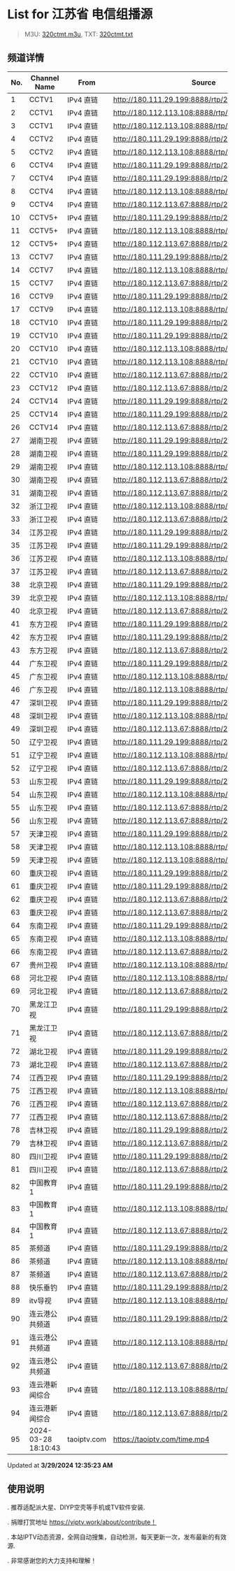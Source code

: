 # List for **江苏省 电信组播源**

> M3U: [320ctmt.m3u](/320ctmt.m3u), TXT: [320ctmt.txt](/txt/320ctmt.txt)

## 频道详情

| No. | Channel Name | From | Source |
| --- | ------------ | ---- | ------ |
| 1 | CCTV1 | IPv4 直链 | <http://180.111.29.199:8888/rtp/239.49.8.129:6000> |
| 2 | CCTV1 | IPv4 直链 | <http://180.112.113.108:8888/rtp/239.49.8.129:6000> |
| 3 | CCTV1 | IPv4 直链 | <http://180.112.113.108:8888/rtp/239.49.8.19:9614> |
| 4 | CCTV2 | IPv4 直链 | <http://180.111.29.199:8888/rtp/239.49.8.50:9802> |
| 5 | CCTV2 | IPv4 直链 | <http://180.112.113.108:8888/rtp/239.49.8.130:6000> |
| 6 | CCTV4 | IPv4 直链 | <http://180.111.29.199:8888/rtp/239.49.8.131:6000> |
| 7 | CCTV4 | IPv4 直链 | <http://180.111.29.199:8888/rtp/239.49.8.51:9806> |
| 8 | CCTV4 | IPv4 直链 | <http://180.112.113.108:8888/rtp/239.49.8.51:9806> |
| 9 | CCTV4 | IPv4 直链 | <http://180.112.113.67:8888/rtp/239.49.8.51:9806> |
| 10 | CCTV5+ | IPv4 直链 | <http://180.111.29.199:8888/rtp/239.49.8.18:9610> |
| 11 | CCTV5+ | IPv4 直链 | <http://180.112.113.108:8888/rtp/239.49.8.18:9610> |
| 12 | CCTV5+ | IPv4 直链 | <http://180.112.113.67:8888/rtp/239.49.8.18:9610> |
| 13 | CCTV7 | IPv4 直链 | <http://180.111.29.199:8888/rtp/239.49.8.132:6000> |
| 14 | CCTV7 | IPv4 直链 | <http://180.112.113.108:8888/rtp/239.49.8.52:9810> |
| 15 | CCTV7 | IPv4 直链 | <http://180.112.113.67:8888/rtp/239.49.8.132:6000> |
| 16 | CCTV9 | IPv4 直链 | <http://180.111.29.199:8888/rtp/239.49.8.53:9814> |
| 17 | CCTV9 | IPv4 直链 | <http://180.112.113.108:8888/rtp/239.49.8.53:9814> |
| 18 | CCTV10 | IPv4 直链 | <http://180.111.29.199:8888/rtp/239.49.8.134:6000> |
| 19 | CCTV10 | IPv4 直链 | <http://180.111.29.199:8888/rtp/239.49.8.54:9818> |
| 20 | CCTV10 | IPv4 直链 | <http://180.112.113.108:8888/rtp/239.49.8.134:6000> |
| 21 | CCTV10 | IPv4 直链 | <http://180.112.113.108:8888/rtp/239.49.8.54:9818> |
| 22 | CCTV10 | IPv4 直链 | <http://180.112.113.67:8888/rtp/239.49.8.134:6000> |
| 23 | CCTV12 | IPv4 直链 | <http://180.112.113.67:8888/rtp/239.49.8.135:6000> |
| 24 | CCTV14 | IPv4 直链 | <http://180.111.29.199:8888/rtp/239.49.8.136:6000> |
| 25 | CCTV14 | IPv4 直链 | <http://180.111.29.199:8888/rtp/239.49.8.56:9826> |
| 26 | CCTV14 | IPv4 直链 | <http://180.112.113.67:8888/rtp/239.49.8.56:9826> |
| 27 | 湖南卫视 | IPv4 直链 | <http://180.111.29.199:8888/rtp/239.49.8.12:9418> |
| 28 | 湖南卫视 | IPv4 直链 | <http://180.111.29.199:8888/rtp/239.49.8.142:6000> |
| 29 | 湖南卫视 | IPv4 直链 | <http://180.112.113.108:8888/rtp/239.49.8.142:6000> |
| 30 | 湖南卫视 | IPv4 直链 | <http://180.112.113.67:8888/rtp/239.49.8.12:9418> |
| 31 | 湖南卫视 | IPv4 直链 | <http://180.112.113.67:8888/rtp/239.49.8.142:6000> |
| 32 | 浙江卫视 | IPv4 直链 | <http://180.112.113.108:8888/rtp/239.49.8.20:9618> |
| 33 | 浙江卫视 | IPv4 直链 | <http://180.112.113.67:8888/rtp/239.49.8.20:9618> |
| 34 | 江苏卫视 | IPv4 直链 | <http://180.111.29.199:8888/rtp/239.49.0.126:8000> |
| 35 | 江苏卫视 | IPv4 直链 | <http://180.111.29.199:8888/rtp/239.49.8.16:9602> |
| 36 | 江苏卫视 | IPv4 直链 | <http://180.112.113.108:8888/rtp/239.49.0.126:8000> |
| 37 | 江苏卫视 | IPv4 直链 | <http://180.112.113.67:8888/rtp/239.49.8.138:6000> |
| 38 | 北京卫视 | IPv4 直链 | <http://180.111.29.199:8888/rtp/239.49.8.11:9414> |
| 39 | 北京卫视 | IPv4 直链 | <http://180.112.113.108:8888/rtp/239.49.8.141:6000> |
| 40 | 北京卫视 | IPv4 直链 | <http://180.112.113.67:8888/rtp/239.49.8.141:6000> |
| 41 | 东方卫视 | IPv4 直链 | <http://180.111.29.199:8888/rtp/239.49.8.140:6000> |
| 42 | 东方卫视 | IPv4 直链 | <http://180.111.29.199:8888/rtp/239.49.8.17:9606> |
| 43 | 东方卫视 | IPv4 直链 | <http://180.112.113.67:8888/rtp/239.49.8.17:9606> |
| 44 | 广东卫视 | IPv4 直链 | <http://180.111.29.199:8888/rtp/239.49.8.143:6000> |
| 45 | 广东卫视 | IPv4 直链 | <http://180.112.113.108:8888/rtp/239.49.8.13:9422> |
| 46 | 广东卫视 | IPv4 直链 | <http://180.112.113.108:8888/rtp/239.49.8.143:6000> |
| 47 | 深圳卫视 | IPv4 直链 | <http://180.111.29.199:8888/rtp/239.49.8.15:9430> |
| 48 | 深圳卫视 | IPv4 直链 | <http://180.112.113.108:8888/rtp/239.49.8.145:6000> |
| 49 | 深圳卫视 | IPv4 直链 | <http://180.112.113.67:8888/rtp/239.49.8.15:9430> |
| 50 | 辽宁卫视 | IPv4 直链 | <http://180.111.29.199:8888/rtp/239.49.8.48:8000> |
| 51 | 辽宁卫视 | IPv4 直链 | <http://180.112.113.108:8888/rtp/239.49.8.48:8000> |
| 52 | 辽宁卫视 | IPv4 直链 | <http://180.112.113.67:8888/rtp/239.49.8.48:8000> |
| 53 | 山东卫视 | IPv4 直链 | <http://180.111.29.199:8888/rtp/239.49.8.146:6000> |
| 54 | 山东卫视 | IPv4 直链 | <http://180.112.113.108:8888/rtp/239.49.8.7:9306> |
| 55 | 山东卫视 | IPv4 直链 | <http://180.112.113.67:8888/rtp/239.49.8.146:6000> |
| 56 | 山东卫视 | IPv4 直链 | <http://180.112.113.67:8888/rtp/239.49.8.7:9306> |
| 57 | 天津卫视 | IPv4 直链 | <http://180.111.29.199:8888/rtp/239.49.8.148:6000> |
| 58 | 天津卫视 | IPv4 直链 | <http://180.112.113.108:8888/rtp/239.49.8.148:6000> |
| 59 | 天津卫视 | IPv4 直链 | <http://180.112.113.108:8888/rtp/239.49.8.35:8620> |
| 60 | 重庆卫视 | IPv4 直链 | <http://180.111.29.199:8888/rtp/239.49.8.149:6000> |
| 61 | 重庆卫视 | IPv4 直链 | <http://180.111.29.199:8888/rtp/239.49.8.57:9830> |
| 62 | 重庆卫视 | IPv4 直链 | <http://180.112.113.67:8888/rtp/239.49.8.149:6000> |
| 63 | 重庆卫视 | IPv4 直链 | <http://180.112.113.67:8888/rtp/239.49.8.57:9830> |
| 64 | 东南卫视 | IPv4 直链 | <http://180.111.29.199:8888/rtp/239.49.8.112:8000> |
| 65 | 东南卫视 | IPv4 直链 | <http://180.112.113.108:8888/rtp/239.49.8.112:8000> |
| 66 | 东南卫视 | IPv4 直链 | <http://180.112.113.67:8888/rtp/239.49.8.112:8000> |
| 67 | 贵州卫视 | IPv4 直链 | <http://180.112.113.108:8888/rtp/239.49.8.49:8000> |
| 68 | 河北卫视 | IPv4 直链 | <http://180.112.113.108:8888/rtp/239.49.8.114:8000> |
| 69 | 河北卫视 | IPv4 直链 | <http://180.112.113.67:8888/rtp/239.49.8.188:6000> |
| 70 | 黑龙江卫视 | IPv4 直链 | <http://180.111.29.199:8888/rtp/239.49.8.144:6000> |
| 71 | 黑龙江卫视 | IPv4 直链 | <http://180.112.113.67:8888/rtp/239.49.8.144:6000> |
| 72 | 湖北卫视 | IPv4 直链 | <http://180.111.29.199:8888/rtp/239.49.8.8:9632> |
| 73 | 湖北卫视 | IPv4 直链 | <http://180.112.113.67:8888/rtp/239.49.8.147:6000> |
| 74 | 江西卫视 | IPv4 直链 | <http://180.111.29.199:8888/rtp/239.49.8.185:6000> |
| 75 | 江西卫视 | IPv4 直链 | <http://180.112.113.108:8888/rtp/239.49.8.185:6000> |
| 76 | 江西卫视 | IPv4 直链 | <http://180.112.113.67:8888/rtp/239.49.8.111:8000> |
| 77 | 江西卫视 | IPv4 直链 | <http://180.112.113.67:8888/rtp/239.49.8.185:6000> |
| 78 | 吉林卫视 | IPv4 直链 | <http://180.111.29.199:8888/rtp/239.49.8.113:8000> |
| 79 | 吉林卫视 | IPv4 直链 | <http://180.112.113.67:8888/rtp/239.49.8.113:8000> |
| 80 | 四川卫视 | IPv4 直链 | <http://180.111.29.199:8888/rtp/239.49.8.110:8000> |
| 81 | 四川卫视 | IPv4 直链 | <http://180.112.113.67:8888/rtp/239.49.8.110:8000> |
| 82 | 中国教育1 | IPv4 直链 | <http://180.111.29.199:8888/rtp/239.49.8.115:8000> |
| 83 | 中国教育1 | IPv4 直链 | <http://180.112.113.108:8888/rtp/239.49.8.115:8000> |
| 84 | 中国教育1 | IPv4 直链 | <http://180.112.113.67:8888/rtp/239.49.8.115:8000> |
| 85 | 茶频道 | IPv4 直链 | <http://180.111.29.199:8888/rtp/239.49.0.146:8000> |
| 86 | 茶频道 | IPv4 直链 | <http://180.112.113.108:8888/rtp/239.49.0.146:8000> |
| 87 | 茶频道 | IPv4 直链 | <http://180.112.113.67:8888/rtp/239.49.0.146:8000> |
| 88 | 快乐垂钓 | IPv4 直链 | <http://180.111.29.199:8888/rtp/239.49.0.114:8000> |
| 89 | itv导视 | IPv4 直链 | <http://180.112.113.108:8888/rtp/239.49.8.34:8612> |
| 90 | 连云港公共频道 | IPv4 直链 | <http://180.111.29.199:8888/rtp/239.49.0.188:8000> |
| 91 | 连云港公共频道 | IPv4 直链 | <http://180.112.113.108:8888/rtp/239.49.0.188:8000> |
| 92 | 连云港公共频道 | IPv4 直链 | <http://180.112.113.67:8888/rtp/239.49.0.188:8000> |
| 93 | 连云港新闻综合 | IPv4 直链 | <http://180.112.113.108:8888/rtp/239.49.0.186:8000> |
| 94 | 连云港新闻综合 | IPv4 直链 | <http://180.112.113.67:8888/rtp/239.49.0.186:8000> |
| 95 | 2024-03-28 18:10:43 | taoiptv.com | <https://taoiptv.com/time.mp4> |

Updated at **3/29/2024 12:35:23 AM**

## 使用说明

. 推荐适配派大星、DIYP空壳等手机或TV软件安装.

. 捐赠打赏地址 https://viptv.work/about/contribute！

. 本站IPTV动态资源，全网自动搜集，自动检测，每天更新一次，发布最新的有效源.

. 非常感谢您的大力支持和理解！